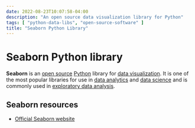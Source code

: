 ```yaml
---
date: 2022-08-23T10:07:58-04:00
description: "An open source data visualization library for Python"
tags: [ "python-data-libs", "open-source-software" ]
title: "Seaborn Python Library"
---
```


# Seaborn Python library

**Seaborn** is an [open source](open-source-software.md) [Python](python.md) library for [data visualization](data-visualizations.md). It is one of the most popular libraries for use in [data analytics](data-analysis.md) and [data science](data-science.md) and is commonly used in [exploratory data analysis](exploratory-data-analysis.md).

## Seaborn resources

* [Official Seaborn website](https://seaborn.pydata.org/)
